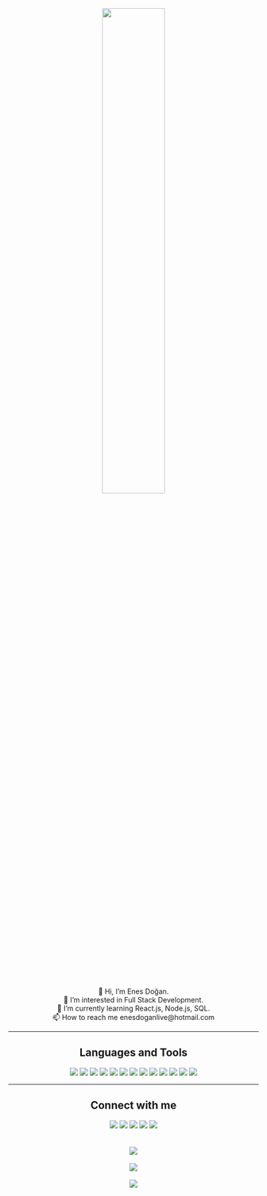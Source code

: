 <div align="center"><img src="https://user-images.githubusercontent.com/86846812/180318755-45839662-3ec7-426c-81a5-060732070987.jpg" width="50%" /></div><br/>

<div align="center">
 👋 Hi, I’m Enes Doğan.<br/>
 👀 I’m interested in Full Stack Development.<br/>
 🌱 I’m currently learning React.js, Node.js, SQL.<br/>
 📫 How to reach me enesdoganlive@hotmail.com
</div>
<hr>

<!-- languages and tools -->
<div align="center">
<h2>Languages and Tools</h2>
<img src="https://img.shields.io/badge/javascript-%23323330.svg?style=for-the-badge&logo=javascript&logoColor=%23F7DF1E"/>
<img src="https://img.shields.io/badge/java-%23ED8B00.svg?style=for-the-badge&logo=java&logoColor=white"/> 
<img src="https://img.shields.io/badge/React-20232A?style=for-the-badge&logo=react&logoColor=61DAFB"/>
<img src="https://img.shields.io/badge/Redux-593D88?style=for-the-badge&logo=redux&logoColor=white"/>
<img src="https://img.shields.io/badge/jquery-%230769AD.svg?style=for-the-badge&logo=jquery&logoColor=white"/>
<img src ="https://img.shields.io/badge/bootstrap-%23563D7C.svg?style=for-the-badge&logo=bootstrap&logoColor=white"/>
<img src="https://img.shields.io/badge/css3-%231572B6.svg?style=for-the-badge&logo=css3&logoColor=white"/>
<img src="https://img.shields.io/badge/html5-%23E34F26.svg?style=for-the-badge&logo=html5&logoColor=white"/>
<img src="https://img.shields.io/badge/git-%23F05033.svg?style=for-the-badge&logo=git&logoColor=white"/>
<img src="https://img.shields.io/badge/Microsoft%20SQL%20Server-CC2927?style=for-the-badge&logo=microsoft%20sql%20server&logoColor=white"/>
<img src="https://img.shields.io/badge/figma-%23F24E.svg?style=for-the-badge&logo=figma&logoColor=white"></img>
<img src="https://img.shields.io/badge/Visual%20Studio%20Code-0078d7.svg?style=for-the-badge&logo=visual-studio-code&logoColor=white"/>
<img src="https://img.shields.io/badge/IntelliJIDEA-000000.svg?style=for-the-badge&logo=intellij-idea&logoColor=white"/>
</div>
<hr>

<!-- social -->
<div align="center">
  <h2 align="center">Connect with me</h2>
  <a target="_blank"href="https://www.linkedin.com/in/doganenes/"><img src="https://img.shields.io/badge/linkedin-%230077B5.svg?&style=for-the-badge&logo=linkedin&logoColor=white" /></a>
  <a target="_blank"href="https://www.hackerrank.com/enesdgn"><img src="https://img.shields.io/badge/-Hackerrank-2EC866?style=for-the-badge&logo=HackerRank&logoColor=white"/></a>
  <a target="_blank"href="https://stackoverflow.com/users/16469814/enes-dogan"><img src="https://img.shields.io/badge/-Stackoverflow-FE7A16?style=for-the-badge&logo=stack-overflow&logoColor=white" /></a>
  <a target="_blank"href="https://codepen.io/enesdogan"><img src="https://img.shields.io/badge/CodePen-gray?style=for-the-badge&logo=codepen&logoColor=black" /></a>
  <a target="_blank"href="https://enesdogan99.medium.com/"><img src="https://img.shields.io/badge/Medium-12100E?style=for-the-badge&logo=medium&logoColor=white" /></a>
  </div><br/><br/>

<!-- stats -->
<div align="center">
<img src="https://github-readme-stats.vercel.app/api/top-langs/?username=doganenes&layout=compact&theme=dark"><br/><br/>
<img src="https://github-readme-stats.vercel.app/api?username=doganenes&theme=dark"><br/><br/>
<img src="https://github-profile-trophy.vercel.app/?username=doganenes&theme=onedark&no-frame=false&no-bg=false&margin-w=4">
</div>

<!---
doganenes/doganenes is a ✨ special ✨ repository because its `README.md` (this file) appears on your GitHub profile.
You can click the Preview link to take a look at your changes.
--->
